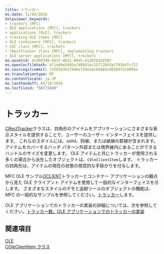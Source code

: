```yaml
---
title: トラッカー
ms.date: 11/04/2016
helpviewer_keywords:
- trackers [MFC]
- OLE applications [MFC], trackers
- applications [OLE], trackers
- tracking OLE items [MFC]
- OLE containers [MFC], trackers
- CDC class [MFC], trackers
- CRectTracker class [MFC], implementing trackers
- OLE server applications [MFC], trackers
ms.assetid: dcd09399-6637-4621-80e5-d12670429787
ms.openlocfilehash: b71eb0e5d46a790b01ec12f12043af783bdfcf27
ms.sourcegitcommit: 72583d30170d6ef29ea5c6848dc00169f2c909aa
ms.translationtype: MT
ms.contentlocale: ja-JP
ms.lasthandoff: 04/18/2019
ms.locfileid: "58771449"
---
```

# <a name="trackers"></a>トラッカー

[CRectTracker](../mfc/reference/crecttracker-class.md)クラスは、四角形のアイテムをアプリケーションにさまざまな表示スタイルを提供することで、ユーザーのユーザー インターフェイスを提供します。 これらのスタイルには、solid、斜線、または破線の罫線が含まれます。アイテムをカバーするハッチ パターン外部または境界線内にあることができるハンドルのサイズを変更します。 OLE アイテムと共にトラッカーが使用される多くの場合から派生したオブジェクトは、`COleClientItem`します。 トラッカーの四角形は、アイテムの現在の状態の視覚的な手掛かりを付与します。

MFC OLE サンプル[OCLIENT](../overview/visual-cpp-samples.md)トラッカーとコンテナー アプリケーションの観点から見た OLE クライアント アイテムを使用して一般的なインターフェイスを示します。 さまざまなスタイルのデモと追跡ツールのオブジェクトの機能は、MFC の一般的なサンプルを参照してください。[トラッカー](../overview/visual-cpp-samples.md)します。

OLE アプリケーションでのトラッカーの実装の詳細については、次を参照してください。[トラッカー数。OLE アプリケーションでのトラッカーの実装](../mfc/trackers-implementing-trackers-in-your-ole-application.md)

## <a name="see-also"></a>関連項目

[OLE](../mfc/ole-in-mfc.md)<br/>
[COleClientItem クラス](../mfc/reference/coleclientitem-class.md)
